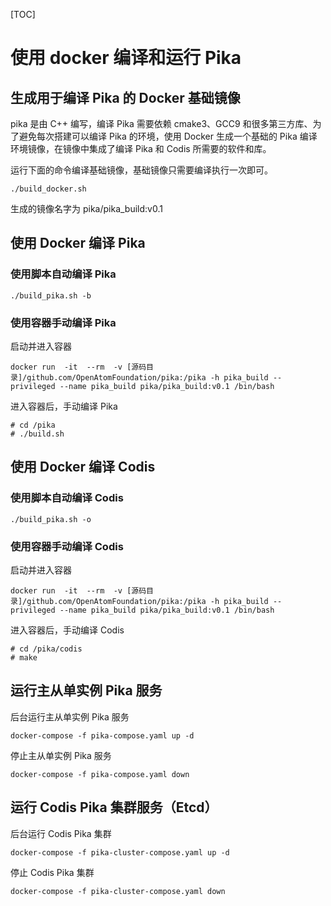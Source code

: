 [TOC]

# 使用 docker 编译和运行 Pika 

## 生成用于编译 Pika 的 Docker 基础镜像 
pika 是由 C++ 编写，编译 Pika 需要依赖 cmake3、GCC9 和很多第三方库、为了避免每次搭建可以编译 Pika 的环境，使用 Docker 生成一个基础的 Pika 编译环境镜像，在镜像中集成了编译 Pika 和 Codis 所需要的软件和库。

运行下面的命令编译基础镜像，基础镜像只需要编译执行一次即可。
```
./build_docker.sh
```
生成的镜像名字为 pika/pika_build:v0.1

## 使用 Docker 编译 Pika

### 使用脚本自动编译 Pika
```
./build_pika.sh -b
```

### 使用容器手动编译 Pika
启动并进入容器
```
docker run  -it  --rm  -v [源码目录]/github.com/OpenAtomFoundation/pika:/pika -h pika_build --privileged --name pika_build pika/pika_build:v0.1 /bin/bash
```
进入容器后，手动编译 Pika
```
# cd /pika
# ./build.sh
```

## 使用 Docker 编译 Codis

### 使用脚本自动编译 Codis
```
./build_pika.sh -o
```

### 使用容器手动编译 Codis
启动并进入容器
```
docker run  -it  --rm  -v [源码目录]/github.com/OpenAtomFoundation/pika:/pika -h pika_build --privileged --name pika_build pika/pika_build:v0.1 /bin/bash
```
进入容器后，手动编译 Codis
```
# cd /pika/codis
# make
```

## 运行主从单实例 Pika 服务
后台运行主从单实例 Pika 服务
```
docker-compose -f pika-compose.yaml up -d
```

停止主从单实例 Pika 服务
```
docker-compose -f pika-compose.yaml down
```

## 运行 Codis Pika 集群服务（Etcd）

后台运行 Codis Pika 集群
```
docker-compose -f pika-cluster-compose.yaml up -d
```

停止 Codis Pika 集群
```
docker-compose -f pika-cluster-compose.yaml down
```